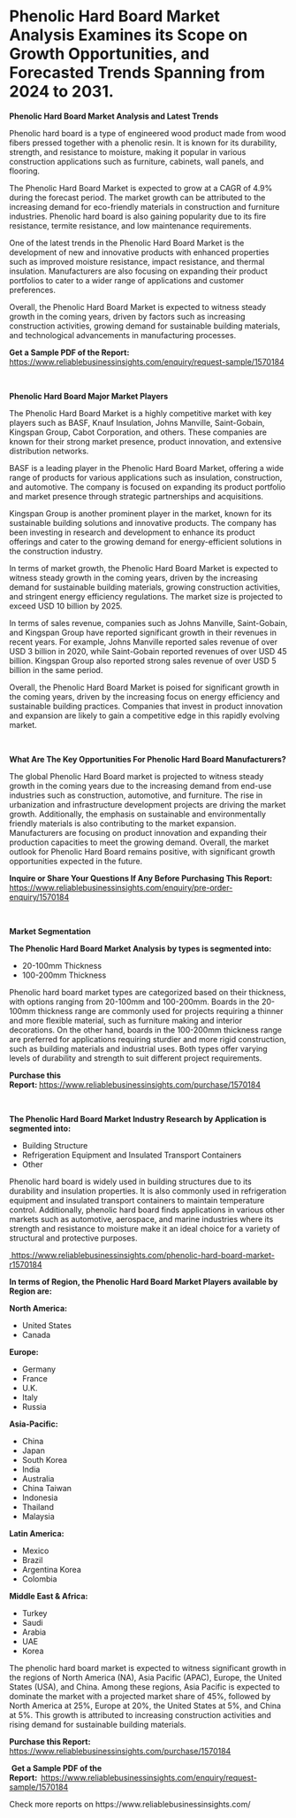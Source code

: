 <p><h1>Phenolic Hard Board Market Analysis Examines its Scope on Growth Opportunities, and Forecasted Trends Spanning from 2024 to 2031.</h1></p><p><strong>Phenolic Hard Board Market Analysis and Latest Trends</strong></p>
<p><p>Phenolic hard board is a type of engineered wood product made from wood fibers pressed together with a phenolic resin. It is known for its durability, strength, and resistance to moisture, making it popular in various construction applications such as furniture, cabinets, wall panels, and flooring.</p><p>The Phenolic Hard Board Market is expected to grow at a CAGR of 4.9% during the forecast period. The market growth can be attributed to the increasing demand for eco-friendly materials in construction and furniture industries. Phenolic hard board is also gaining popularity due to its fire resistance, termite resistance, and low maintenance requirements.</p><p>One of the latest trends in the Phenolic Hard Board Market is the development of new and innovative products with enhanced properties such as improved moisture resistance, impact resistance, and thermal insulation. Manufacturers are also focusing on expanding their product portfolios to cater to a wider range of applications and customer preferences.</p><p>Overall, the Phenolic Hard Board Market is expected to witness steady growth in the coming years, driven by factors such as increasing construction activities, growing demand for sustainable building materials, and technological advancements in manufacturing processes.</p></p>
<p><strong>Get a Sample PDF of the Report:&nbsp;</strong> <a href="https://www.reliablebusinessinsights.com/enquiry/request-sample/1570184">https://www.reliablebusinessinsights.com/enquiry/request-sample/1570184</a></p>
<p>&nbsp;</p>
<p><strong>Phenolic Hard Board Major Market Players</strong></p>
<p><p>The Phenolic Hard Board Market is a highly competitive market with key players such as BASF, Knauf Insulation, Johns Manville, Saint-Gobain, Kingspan Group, Cabot Corporation, and others. These companies are known for their strong market presence, product innovation, and extensive distribution networks.</p><p>BASF is a leading player in the Phenolic Hard Board Market, offering a wide range of products for various applications such as insulation, construction, and automotive. The company is focused on expanding its product portfolio and market presence through strategic partnerships and acquisitions.</p><p>Kingspan Group is another prominent player in the market, known for its sustainable building solutions and innovative products. The company has been investing in research and development to enhance its product offerings and cater to the growing demand for energy-efficient solutions in the construction industry.</p><p>In terms of market growth, the Phenolic Hard Board Market is expected to witness steady growth in the coming years, driven by the increasing demand for sustainable building materials, growing construction activities, and stringent energy efficiency regulations. The market size is projected to exceed USD 10 billion by 2025.</p><p>In terms of sales revenue, companies such as Johns Manville, Saint-Gobain, and Kingspan Group have reported significant growth in their revenues in recent years. For example, Johns Manville reported sales revenue of over USD 3 billion in 2020, while Saint-Gobain reported revenues of over USD 45 billion. Kingspan Group also reported strong sales revenue of over USD 5 billion in the same period.</p><p>Overall, the Phenolic Hard Board Market is poised for significant growth in the coming years, driven by the increasing focus on energy efficiency and sustainable building practices. Companies that invest in product innovation and expansion are likely to gain a competitive edge in this rapidly evolving market.</p></p>
<p>&nbsp;</p>
<p><strong>What Are The Key Opportunities For Phenolic Hard Board Manufacturers?</strong></p>
<p><p>The global Phenolic Hard Board market is projected to witness steady growth in the coming years due to the increasing demand from end-use industries such as construction, automotive, and furniture. The rise in urbanization and infrastructure development projects are driving the market growth. Additionally, the emphasis on sustainable and environmentally friendly materials is also contributing to the market expansion. Manufacturers are focusing on product innovation and expanding their production capacities to meet the growing demand. Overall, the market outlook for Phenolic Hard Board remains positive, with significant growth opportunities expected in the future.</p></p>
<p><strong>Inquire or Share Your Questions If Any Before Purchasing This Report:</strong> <a href="https://www.reliablebusinessinsights.com/enquiry/pre-order-enquiry/1570184">https://www.reliablebusinessinsights.com/enquiry/pre-order-enquiry/1570184</a></p>
<p>&nbsp;</p>
<p><strong>Market Segmentation</strong></p>
<p><strong>The Phenolic Hard Board Market Analysis by types is segmented into:</strong></p>
<p><ul><li>20-100mm Thickness</li><li>100-200mm Thickness</li></ul></p>
<p><p>Phenolic hard board market types are categorized based on their thickness, with options ranging from 20-100mm and 100-200mm. Boards in the 20-100mm thickness range are commonly used for projects requiring a thinner and more flexible material, such as furniture making and interior decorations. On the other hand, boards in the 100-200mm thickness range are preferred for applications requiring sturdier and more rigid construction, such as building materials and industrial uses. Both types offer varying levels of durability and strength to suit different project requirements.</p></p>
<p><strong>Purchase this Report:&nbsp;</strong><a href="https://www.reliablebusinessinsights.com/purchase/1570184">https://www.reliablebusinessinsights.com/purchase/1570184</a></p>
<p>&nbsp;</p>
<p><strong>The Phenolic Hard Board Market Industry Research by Application is segmented into:</strong></p>
<p><ul><li>Building Structure</li><li>Refrigeration Equipment and Insulated Transport Containers</li><li>Other</li></ul></p>
<p><p>Phenolic hard board is widely used in building structures due to its durability and insulation properties. It is also commonly used in refrigeration equipment and insulated transport containers to maintain temperature control. Additionally, phenolic hard board finds applications in various other markets such as automotive, aerospace, and marine industries where its strength and resistance to moisture make it an ideal choice for a variety of structural and protective purposes.</p></p>
<p><a href="https://www.reliablebusinessinsights.com/phenolic-hard-board-market-r1570184">&nbsp;https://www.reliablebusinessinsights.com/phenolic-hard-board-market-r1570184</a></p>
<p><strong>In terms of Region, the Phenolic Hard Board Market Players available by Region are:</strong></p>
<p>
    <p> <strong> North America: </strong>
        <ul>
            <li>United States</li>
            <li>Canada</li>
        </ul>
        </p> 
    <p> <strong> Europe: </strong>
        <ul>
            <li>Germany</li>
            <li>France</li>
            <li>U.K.</li>
            <li>Italy</li>
            <li>Russia</li>
        </ul>
        </p> 
    <p> <strong> Asia-Pacific: </strong>
        <ul>
            <li>China</li>
            <li>Japan</li>
            <li>South Korea</li>
            <li>India</li>
            <li>Australia</li>
            <li>China Taiwan</li>
            <li>Indonesia</li>
            <li>Thailand</li>
            <li>Malaysia</li>
        </ul>
        </p> 
    <p> <strong> Latin America: </strong>
        <ul>
            <li>Mexico</li>
            <li>Brazil</li>
            <li>Argentina Korea</li>
            <li>Colombia</li>
        </ul>
        </p> 
    <p> <strong> Middle East & Africa: </strong>
        <ul>
            <li>Turkey</li>
            <li>Saudi</li>
            <li>Arabia</li>
            <li>UAE</li>
            <li>Korea</li>
        </ul>
    </p>
    </p>
<p><p>The phenolic hard board market is expected to witness significant growth in the regions of North America (NA), Asia Pacific (APAC), Europe, the United States (USA), and China. Among these regions, Asia Pacific is expected to dominate the market with a projected market share of 45%, followed by North America at 25%, Europe at 20%, the United States at 5%, and China at 5%. This growth is attributed to increasing construction activities and rising demand for sustainable building materials.</p></p>
<p><strong>Purchase this Report: </strong><a href="https://www.reliablebusinessinsights.com/purchase/1570184">https://www.reliablebusinessinsights.com/purchase/1570184</a></p>
<p>&nbsp;<strong>Get a Sample PDF of the Report:&nbsp;&nbsp;</strong><a href="https://www.reliablebusinessinsights.com/enquiry/request-sample/1570184">https://www.reliablebusinessinsights.com/enquiry/request-sample/1570184</a></p>
<p><strong></strong></p>
<p>Check more reports on https://www.reliablebusinessinsights.com/</p>
